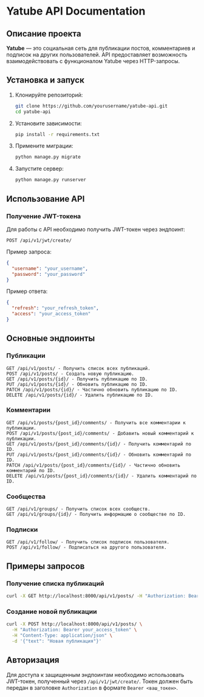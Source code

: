 # Yatube API Documentation

## Описание проекта

**Yatube** — это социальная сеть для публикации постов, комментариев и подписок на других пользователей. API предоставляет возможность взаимодействовать с функционалом Yatube через HTTP-запросы.

## Установка и запуск

1. Клонируйте репозиторий:
    ```bash
    git clone https://github.com/yourusername/yatube-api.git
    cd yatube-api
    ```

2. Установите зависимости:
    ```bash
    pip install -r requirements.txt
    ```

3. Примените миграции:
    ```bash
    python manage.py migrate
    ```

4. Запустите сервер:
    ```bash
    python manage.py runserver
    ```

## Использование API

### Получение JWT-токена

Для работы с API необходимо получить JWT-токен через эндпоинт:

```http
POST /api/v1/jwt/create/
```

Пример запроса:

```json
{
  "username": "your_username",
  "password": "your_password"
}
```

Пример ответа:

```json
{
  "refresh": "your_refresh_token",
  "access": "your_access_token"
}
```

## Основные эндпоинты

### Публикации
```http
GET /api/v1/posts/ - Получить список всех публикаций.
POST /api/v1/posts/ - Создать новую публикацию.
GET /api/v1/posts/{id}/ - Получить публикацию по ID.
PUT /api/v1/posts/{id}/ - Обновить публикацию по ID.
PATCH /api/v1/posts/{id}/ - Частично обновить публикацию по ID.
DELETE /api/v1/posts/{id}/ - Удалить публикацию по ID.
```

### Комментарии
```http
GET /api/v1/posts/{post_id}/comments/ - Получить все комментарии к публикации.
POST /api/v1/posts/{post_id}/comments/ - Добавить новый комментарий к публикации.
GET /api/v1/posts/{post_id}/comments/{id}/ - Получить комментарий по ID.
PUT /api/v1/posts/{post_id}/comments/{id}/ - Обновить комментарий по ID.
PATCH /api/v1/posts/{post_id}/comments/{id}/ - Частично обновить комментарий по ID.
DELETE /api/v1/posts/{post_id}/comments/{id}/ - Удалить комментарий по ID.
```

### Сообщества
```http
GET /api/v1/groups/ - Получить список всех сообществ.
GET /api/v1/groups/{id}/ - Получить информацию о сообществе по ID.
```

### Подписки
```http
GET /api/v1/follow/ - Получить список подписок пользователя.
POST /api/v1/follow/ - Подписаться на другого пользователя.
```

## Примеры запросов

### Получение списка публикаций
```bash
curl -X GET http://localhost:8000/api/v1/posts/ -H "Authorization: Bearer your_access_token"
```

### Создание новой публикации
```bash
curl -X POST http://localhost:8000/api/v1/posts/ \
  -H "Authorization: Bearer your_access_token" \
  -H "Content-Type: application/json" \
  -d '{"text": "Новая публикация"}'
```

## Авторизация
Для доступа к защищенным эндпоинтам необходимо использовать JWT-токен, полученный через `/api/v1/jwt/create/`. Токен должен быть передан в заголовке `Authorization` в формате `Bearer <ваш_токен>`.
